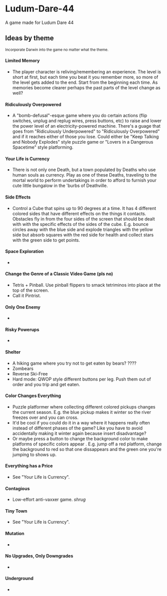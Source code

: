 # Ludum-Dare-44
A game made for Ludum Dare 44

## Ideas by theme
<sup>Incorporate Darwin into the game no matter what the theme.</sup>

#### Limited Memory
* The player character is reliving/remembering an experience. The level is short at first, but each time you beat it you remember more, so more of the level gets added to the end. Start from the beginning each time. As memories become clearer perhaps the past parts of the level change as well?

#### Ridiculously Overpowered
* A "bomb-defusal"-esque game where you do certain actions (flip switches, unplug and replug wires, press buttons, etc) to raise and lower the power level of an electricity-powered machine. There's a guage that goes from "Ridiculously Underpowered" to "Ridiculously Overpowered" and if it reaches either of those you lose. Could either be "Keep Talking and Nobody Explodes" style puzzle game or "Lovers in a Dangerous Spacetime" style platforming.

#### Your Life is Currency
* There is not only one Death, but a town populated by Deaths who use human souls as currency. Play as one of these Deaths, traveling to the mortal world to perform undertakings in order to afford to furnish your cute little bungalow in the 'burbs of Deathville.

#### Side Effects
* Control a Cube that spins up to 90 degrees at a time. It has 4 different colored sides that have different effects on the things it contacts. Obstacles fly in from the four sides of the screen that should be dealt with with the specific effects of the sides of the cube. E.g. bounce circles away with the blue side and explode triangles with the yellow side but absorb squares with the red side for health and collect stars with the green side to get points.

#### Space Exploration
* 

#### Change the Genre of a Classic Video Game (pls no)
* Tetris + Pinball. Use pinball flippers to smack tetriminos into place at the top of the screen.
* Call it Pintrist.

#### Only One Enemy
* 

#### Risky Powerups
* 

#### Shelter
* A hiking game where you try not to get eaten by bears? ????
* Zombears
* Reverse Ski-Free
* Hard mode: QWOP style different buttons per leg. Push them out of order and you trip and get eaten.

#### Color Changes Everything
* Puzzle platformer where collecting different colored pickups changes the current season. E.g. the blue pickup makes it winter so the river freezes over and you can cross.
* It'd be cool if you could do it in a way where it happens really often instead of different phases of the game? Like you have to avoid accidentally making it winter again because insert disadvantage?
* Or maybe press a button to change the background color to make platforms of specific colors appear . E.g. jump off a red platform, change the background to red so that one dissappears and the green one you're jumping to shows up.

#### Everything has a Price
* See "Your Life is Currency".

#### Contagious
* Low-effort anti-vaxxer game. *shrug*

#### Tiny Town
* See "Your Life is Currency".

#### Mutation
* 

#### No Upgrades, Only Downgrades
* 

#### Underground
* 

